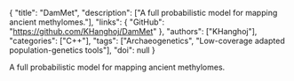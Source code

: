 {
  "title": "DamMet",
  "description": ["A full probabilistic model for mapping ancient methylomes."],
  "links": {
    "GitHub": "https://github.com/KHanghoj/DamMet"
  },
  "authors": ["KHanghoj"],
  "categories": ["C++"],
  "tags": ["Archaeogenetics", "Low-coverage adapted population-genetics tools"],
  "doi": null
}

<!-- Generated by csv2md.R – do not edit by hand -->

A full probabilistic model for mapping ancient methylomes.